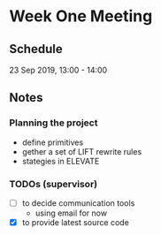 # Week One Meeting

## Schedule
23 Sep 2019, 13:00 - 14:00

## Notes
### Planning the project
* define primitives
* gether a set of LIFT rewrite rules
* stategies in ELEVATE

### TODOs (supervisor)
* [ ] to decide communication tools
    * using email for now
* [x] to provide latest source code
